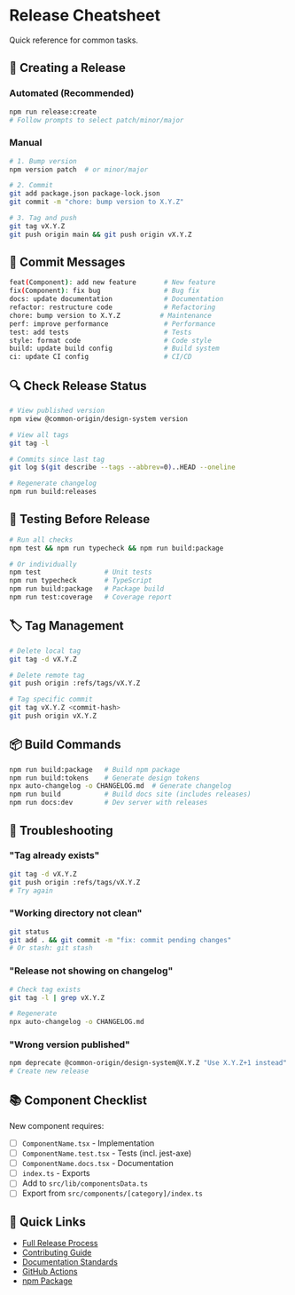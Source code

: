 # Release Cheatsheet

Quick reference for common tasks.

## 🚀 Creating a Release

### Automated (Recommended)
```bash
npm run release:create
# Follow prompts to select patch/minor/major
```

### Manual
```bash
# 1. Bump version
npm version patch  # or minor/major

# 2. Commit
git add package.json package-lock.json
git commit -m "chore: bump version to X.Y.Z"

# 3. Tag and push
git tag vX.Y.Z
git push origin main && git push origin vX.Y.Z
```

## 📝 Commit Messages

```bash
feat(Component): add new feature       # New feature
fix(Component): fix bug                # Bug fix
docs: update documentation             # Documentation
refactor: restructure code             # Refactoring
chore: bump version to X.Y.Z          # Maintenance
perf: improve performance              # Performance
test: add tests                        # Tests
style: format code                     # Code style
build: update build config             # Build system
ci: update CI config                   # CI/CD
```

## 🔍 Check Release Status

```bash
# View published version
npm view @common-origin/design-system version

# View all tags
git tag -l

# Commits since last tag
git log $(git describe --tags --abbrev=0)..HEAD --oneline

# Regenerate changelog
npm run build:releases
```

## 🧪 Testing Before Release

```bash
# Run all checks
npm test && npm run typecheck && npm run build:package

# Or individually
npm test                # Unit tests
npm run typecheck       # TypeScript
npm run build:package   # Package build
npm run test:coverage   # Coverage report
```

## 🏷️ Tag Management

```bash
# Delete local tag
git tag -d vX.Y.Z

# Delete remote tag
git push origin :refs/tags/vX.Y.Z

# Tag specific commit
git tag vX.Y.Z <commit-hash>
git push origin vX.Y.Z
```

## 📦 Build Commands

```bash
npm run build:package   # Build npm package
npm run build:tokens    # Generate design tokens
npx auto-changelog -o CHANGELOG.md  # Generate changelog
npm run build           # Build docs site (includes releases)
npm run docs:dev        # Dev server with releases
```

## 🐛 Troubleshooting

### "Tag already exists"
```bash
git tag -d vX.Y.Z
git push origin :refs/tags/vX.Y.Z
# Try again
```

### "Working directory not clean"
```bash
git status
git add . && git commit -m "fix: commit pending changes"
# Or stash: git stash
```

### "Release not showing on changelog"
```bash
# Check tag exists
git tag -l | grep vX.Y.Z

# Regenerate
npx auto-changelog -o CHANGELOG.md
```

### "Wrong version published"
```bash
npm deprecate @common-origin/design-system@X.Y.Z "Use X.Y.Z+1 instead"
# Create new release
```

## 📚 Component Checklist

New component requires:
- [ ] `ComponentName.tsx` - Implementation
- [ ] `ComponentName.test.tsx` - Tests (incl. jest-axe)
- [ ] `ComponentName.docs.tsx` - Documentation
- [ ] `index.ts` - Exports
- [ ] Add to `src/lib/componentsData.ts`
- [ ] Export from `src/components/[category]/index.ts`

## 🔗 Quick Links

- [Full Release Process](./.github/RELEASE_PROCESS.md)
- [Contributing Guide](./CONTRIBUTING.md)
- [Documentation Standards](./.github/DOCUMENTATION_STANDARDS.md)
- [GitHub Actions](https://github.com/common-origin/common-origin-design-system/actions)
- [npm Package](https://www.npmjs.com/package/@common-origin/design-system)
